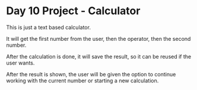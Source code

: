 # Day 10 Project - Calculator

This is just a text based calculator.

It will get the first number from the user,
then the operator, then the second number.

After the calculation is done, it will save
the result, so it can be reused if the user wants.

After the result is shown, the user will be given
the option to continue working with the current
number or starting a new calculation.